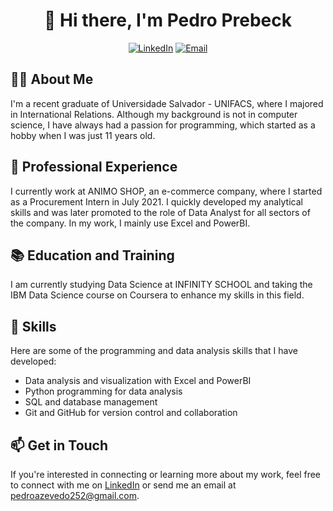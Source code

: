 <h1 align="center">👋 Hi there, I'm Pedro Prebeck</h1>

<p align="center">
  <a href="https://www.linkedin.com/in/pedro-hs-azevedo/?locale=en_US" target="_blank" rel="noopener noreferrer"><img src="https://img.shields.io/badge/-pedro--hs--azevedo-blue?style=flat-square&logo=Linkedin&logoColor=white&link=https://www.linkedin.com/in/pedro-hs-azevedo/?locale=en_US" alt="LinkedIn"></a>
  <a href="mailto:pedroazevedo252@gmail.com" target="_blank" rel="noopener noreferrer"><img src="https://img.shields.io/badge/-pedroazevedo252-EA4335?style=flat-square&logo=Gmail&logoColor=white&link=mailto:pedroazevedo252@gmail.com" alt="Email"></a>
</p>

## 👨‍🎓 About Me
I'm a recent graduate of Universidade Salvador - UNIFACS, where I majored in International Relations. Although my background is not in computer science, I have always had a passion for programming, which started as a hobby when I was just 11 years old.

## 💼 Professional Experience
I currently work at ANIMO SHOP, an e-commerce company, where I started as a Procurement Intern in July 2021. I quickly developed my analytical skills and was later promoted to the role of Data Analyst for all sectors of the company. In my work, I mainly use Excel and PowerBI.

## 📚 Education and Training
I am currently studying Data Science at INFINITY SCHOOL and taking the IBM Data Science course on Coursera to enhance my skills in this field.

## 🚀 Skills
Here are some of the programming and data analysis skills that I have developed:

- Data analysis and visualization with Excel and PowerBI
- Python programming for data analysis
- SQL and database management
- Git and GitHub for version control and collaboration

## 📫 Get in Touch
If you're interested in connecting or learning more about my work, feel free to connect with me on <a href="https://www.linkedin.com/in/pedro-hs-azevedo/?locale=en_US" target="_blank" rel="noopener noreferrer">LinkedIn</a> or send me an email at <a href="mailto:pedroazevedo252@gmail.com" target="_blank" rel="noopener noreferrer">pedroazevedo252@gmail.com</a>.
